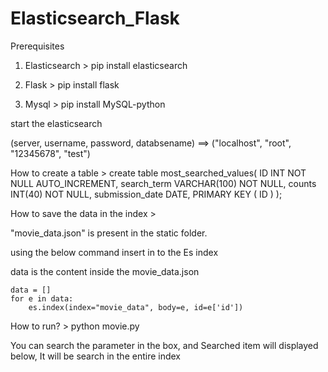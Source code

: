 # Elasticsearch_Flask

Prerequisites
1. Elasticsearch  >
pip install elasticsearch

2. Flask > 
pip install flask

3. Mysql >
pip install MySQL-python

start the elasticsearch

(server, username, password, databsename) ==> ("localhost", "root", "12345678", "test")

How to create a table > 
create table most_searched_values(
   ID INT NOT NULL AUTO_INCREMENT,
   search_term VARCHAR(100) NOT NULL,
   counts INT(40) NOT NULL,
   submission_date DATE,
   PRIMARY KEY ( ID )
);

How to save the data in the index >

"movie_data.json" is present in the static folder. 

using the below command insert in to the Es index

data is the content inside the movie_data.json

```
data = []
for e in data:
    es.index(index="movie_data", body=e, id=e['id'])
```
How to run? > 
python movie.py

You can search the parameter in the box, and Searched item will displayed below, It will be search in the entire index



